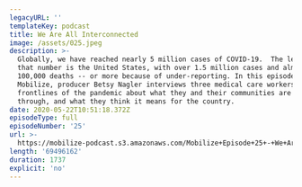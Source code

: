 ```yaml
---
legacyURL: ''
templateKey: podcast
title: We Are All Interconnected
image: /assets/025.jpeg
description: >-
  Globally, we have reached nearly 5 million cases of COVID-19.  The leader in
  that number is the United States, with over 1.5 million cases and almost
  100,000 deaths -- or more because of under-reporting. In this episode of
  Mobilize, producer Betsy Nagler interviews three medical care workers on the
  frontlines of the pandemic about what they and their communities are going
  through, and what they think it means for the country. 
date: 2020-05-22T10:51:18.372Z
episodeType: full
episodeNumber: '25'
url: >-
  https://mobilize-podcast.s3.amazonaws.com/Mobilize+Episode+25+-+We+Are+All+Interconnected.mp3
length: '69496162'
duration: 1737
explicit: 'no'
---
```


